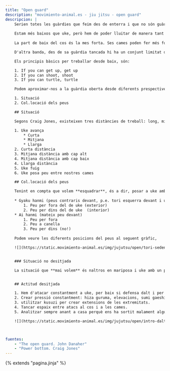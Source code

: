 ```yaml
---
title: "Open guard"
description: "movimiento-animal.es - jiu jitsu - open guard"
descripcion: |
    Serien totes les guàrdies que feim des de enterra i que no són guàrdia tancada ni mitja. Inclou la posició asseguda, mariposa, etc.
    
    Estam més baixos que uke, però hem de poder lluitar de manera tant efectiva com si estiguessim dalt. No es tracta de sobreviure sino de sotmetre a uke des de baix.
    
    La part de baix del cos és la mes forta. Ses cames poden fer més força i durant més temps que els braços. El millor seria poder usar ses cames contra la part superior des cos de uke.

    D'altra banda, des de sa guàrdia tancada hi ha un conjunt limitat d'accions que poden fer ja que ses cames fan de barrera entre naltros i uke.

    Els principis bàsics per treballar desde baix, són:

    1. If you can get up, get up
    2. If you can shoot, shoot
    3. If you can turtle, turtle

    Podem aproximar-nos a la guàrdia oberta desde diferents prespectives:

    1. Situació 
    2. Col.locació dels peus

    ## Situació

    Segons Craig Jones, existeixen tres distàncies de treball: long, mid i close. He afeixit tres "situacions" més, corresponents a que uke avança, retrocedeix o ens posa un peu al mitj. Per tant, el llistat complet quedaria com:

    1. Uke avança
        * Curta 
        * Mitjana
        * Llarga
    2. Curta distància
    3. Mitjana distància amb cap alt
    4. Mitjana distància amb cap baix
    4. Llarga distància
    5. Uke fuig
    6. Uke posa peu entre nostres cames

    ## Col.locació dels peus

    Tenint en compta que volem **esquadrar**, és a dir, posar a uke amb els peus paral.lels i perpendicular a naltros (*Shizentai*) per **exposar la seva linia central**, ens trobarem amb les seguents situacions:
    
    * Gyaku hanmi (peus contraris devant, p.e. tori esquerra devant i uke el dret)
        1. Peu per fora del de uke (exterior)
        2. Peu per dins del de uke  (interior)
    * Ai hanmi (mateix peu devant)
        1. Peu per fora
        2. Peu a canella
        3. Peu per dins (no!)
    
    Podem veure les diferents posicions del peus al seguent gràfic,

    ![](https://static.movimiento-animal.es/img/jujutsu/open/tori-sedent.svg)


    ### Situació no desitjada

    La situació que **mai volem** és naltros en mariposa i uke amb un peu devant.


    ## Actitud desitjada

    1. Hem d'atacar constantment a uke, per baix si defensa dalt i per dalt si defensa baix.
    2. Crear pressió constantment: hiza guruma, elevacions, sumi gaeshi, ashi waza, arm drag, etc. Llevar-li sa base i, si s'aixeca, atacar-lo per baix.
    3. utilitzar kusuzi per crear extensions de les extremitats.
    4. Tancar espaix entre atacs al cos i a les cames.
    5. Analitzar sempre anant a casa perquè ens ha sortit malament alguna cosa: ens han pasat sa guàrdia, ens ha fallat un atac, etc.

    ![](https://static.movimiento-animal.es/img/jujutsu/open/intro-dalt-baix.mp4)



fuentes:
    - "The open guard. John Danaher"    
    - "Power bottom. Craig Jones"
---
```

{% extends  "pagina.jinja" %}
